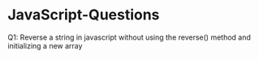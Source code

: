 # JavaScript-Questions

Q1: Reverse a string in javascript without using the reverse() method and initializing a new array

